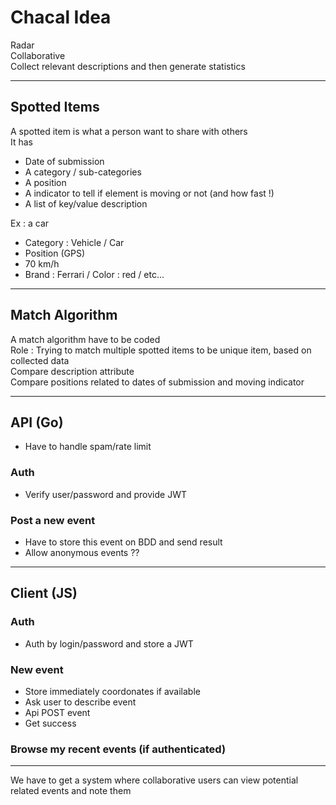 # Chacal Idea  

Radar  
Collaborative  
Collect relevant descriptions and then generate statistics  

***
## Spotted Items
A spotted item is what a person want to share with others  
It has
- Date of submission
- A category / sub-categories
- A position
- A indicator to tell if element is moving or not (and how fast !)
- A list of key/value description

Ex : a car
- Category : Vehicle / Car
- Position (GPS)
- 70 km/h
- Brand : Ferrari / Color : red / etc...

***
## Match Algorithm
A match algorithm have to be coded  
Role : Trying to match multiple spotted items to be unique item, based on collected data  
Compare description attribute  
Compare positions related to dates of submission and moving indicator

***
## API (Go)
- Have to handle spam/rate limit
### Auth
- Verify user/password and provide JWT
### Post a new event
- Have to store this event on BDD and send result
- Allow anonymous events ??

***
## Client (JS)
### Auth
- Auth by login/password and store a JWT
### New event
- Store immediately coordonates if available
- Ask user to describe event
- Api POST event
- Get success
### Browse my recent events (if authenticated)

***
We have to get a system where collaborative users can view potential related events and note them
